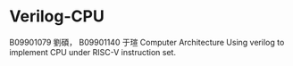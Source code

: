 # Verilog-CPU

B09901079 劉碩， B09901140 于瑄
Computer Architecture
Using verilog to implement CPU under RISC-V instruction set.

